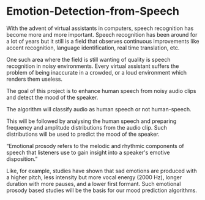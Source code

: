 # Emotion-Detection-from-Speech

With the advent of virtual assistants in computers, speech recognition has become more and more important. Speech recognition has been around for a lot of years but it still is a field that observes continuous improvements like accent recognition, language identification, real time translation, etc. 

One such area where the field is still wanting of quality is speech recognition in noisy environments. Every virtual assistant suffers the problem of being inaccurate in a crowded, or a loud environment which renders them useless. 

The goal of this project is to enhance human speech from noisy audio clips and detect the mood of the speaker.

The algorithm will classify audio as human speech or not human-speech.

This will be followed by analysing the human speech and preparing frequency and amplitude distributions from the audio clip. Such distributions will be used to predict the mood of the speaker. 

“Emotional prosody refers to the melodic and rhythmic components of speech that listeners use to gain insight into a speaker's emotive disposition.”

Like, for example, studies have shown that sad emotions are produced with a higher pitch, less intensity but more vocal energy (2000 Hz), longer duration with more pauses, and a lower first formant. Such emotional prosody based studies will be the basis for our mood prediction algorithms.
